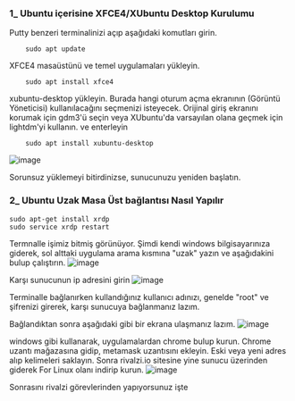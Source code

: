 ### 1_ Ubuntu içerisine XFCE4/XUbuntu Desktop Kurulumu

Putty benzeri terminalinizi açıp aşağıdaki komutları girin.
		
		sudo apt update

 XFCE4 masaüstünü ve temel uygulamaları yükleyin.

		sudo apt install xfce4

xubuntu-desktop yükleyin.
	Burada hangi oturum açma ekranının (Görüntü Yöneticisi) kullanılacağını seçmenizi isteyecek. 
	Orijinal giriş ekranını korumak için gdm3'ü seçin veya XUbuntu'da varsayılan olana geçmek için lightdm'yi kullanın. 
	ve enterleyin
		
		sudo apt install xubuntu-desktop

![image](https://github.com/Madmin27/Ubuntu-22.04-notlarim/assets/94014225/52866f14-798e-44eb-81ce-f3ee0203714c)

Sorunsuz yüklemeyi bitirdinizse, sunucunuzu yeniden başlatın.

### 2_ Ubuntu Uzak Masa Üst bağlantısı Nasıl Yapılır

	sudo apt-get install xrdp
 	sudo service xrdp restart

Termnalle işimiz bitmiş görünüyor.
Şimdi kendi windows bilgisayarınıza giderek, sol alttaki uygulama arama kısmına "uzak" yazın ve aşağıdakini bulup çalıştırın.
![image](https://github.com/Madmin27/Ubuntu-22.04-notlarim/assets/94014225/9a0d446a-11da-47e6-b897-5ade3b80cf3e)

Karşı sunucunun ip adresini girin
![image](https://github.com/Madmin27/Ubuntu-22.04-notlarim/assets/94014225/545cf801-84d1-4b9f-971d-baff79a5815a)

Terminalle bağlanırken kullandığınız kullanıcı adınızı, genelde "root" ve şifrenizi girerek, karşı sunucuya bağlanmanız lazım.

Bağlandıktan sonra aşağıdaki gibi bir ekrana ulaşmanız lazım.
![image](https://github.com/Madmin27/Ubuntu-22.04-notlarim/assets/94014225/3bfac84c-b90d-4256-ac46-e24d33453c11)


windows gibi kullanarak, uygulamalardan chrome bulup kurun. Chrome uzantı mağazasına gidip, metamask uzantısını ekleyin. Eski veya yeni adres alıp kelimeleri saklayın.
 Sonra rivalzi.io sitesine yine sunucu üzerinden giderek For Linux olanı indirip kurun.
![image](https://github.com/Madmin27/Ubuntu-22.04-notlarim/assets/94014225/2a29f802-03fd-451c-8abe-c0b406fba7df)

Sonrasını rivalzi görevlerinden yapıyorsunuz işte



